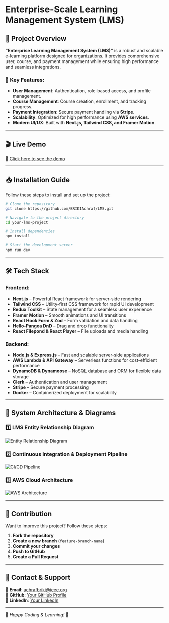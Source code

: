 # Enterprise-Scale Learning Management System (LMS)

## 📌 Project Overview

**"Enterprise Learning Management System (LMS)"** is a robust and scalable e-learning platform designed for organizations. It provides comprehensive user, course, and payment management while ensuring high performance and seamless integrations.

### 🚀 Key Features:

- **User Management**: Authentication, role-based access, and profile management.
- **Course Management**: Course creation, enrollment, and tracking progress.
- **Payment Integration**: Secure payment handling via **Stripe**.
- **Scalability**: Optimized for high performance using **AWS services**.
- **Modern UI/UX**: Built with **Next.js, Tailwind CSS, and Framer Motion**.

---

## 🎬 Live Demo

🔗 [Click here to see the demo](#)

---

## 📥 Installation Guide

Follow these steps to install and set up the project:

```bash
# Clone the repository
git clone https://github.com/BRIKIAchraf/LMS.git

# Navigate to the project directory
cd your-lms-project

# Install dependencies
npm install

# Start the development server
npm run dev
```

---

## 🛠️ Tech Stack

### **Frontend:**

- **Next.js** – Powerful React framework for server-side rendering
- **Tailwind CSS** – Utility-first CSS framework for rapid UI development
- **Redux Toolkit** – State management for a seamless user experience
- **Framer Motion** – Smooth animations and UI transitions
- **React Hook Form & Zod** – Form validation and data handling
- **Hello-Pangea DnD** – Drag and drop functionality
- **React Filepond & React Player** – File uploads and media handling

### **Backend:**

- **Node.js & Express.js** – Fast and scalable server-side applications
- **AWS Lambda & API Gateway** – Serverless functions for cost-efficient performance
- **DynamoDB & Dynamoose** – NoSQL database and ORM for flexible data storage
- **Clerk** – Authentication and user management
- **Stripe** – Secure payment processing
- **Docker** – Containerized deployment for scalability

---

## 📸 System Architecture & Diagrams

### **1️⃣ LMS Entity Relationship Diagram**

![Entity Relationship Diagram](LMS_Entity_Relationship_Diagram_and_Database.jpg)

### **2️⃣ Continuous Integration & Deployment Pipeline**

![CI/CD Pipeline](LMS_Continuous_Integration_and_Deployment_Pipeline.jpg)

### **3️⃣ AWS Cloud Architecture**

![AWS Architecture](LMS_AWS_Architecture.jpg)

---

## 🤝 Contribution

Want to improve this project? Follow these steps:

1. **Fork the repository**
2. **Create a new branch** (`feature-branch-name`)
3. **Commit your changes**
4. **Push to GitHub**
5. **Create a Pull Request**

---

## 📩 Contact & Support

📧 **Email**: achrafbriki@ieee.org  
🐙 **GitHub**: [Your GitHub Profile](https://github.com/BRIKIAchraf)  
🔗 **LinkedIn**: [Your LinkedIn](https://www.linkedin.com/in/achrafbriki/)

---

🎉 _Happy Coding & Learning!_ 🚀
